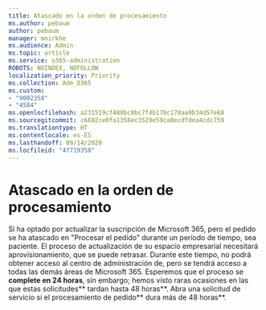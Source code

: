 ```yaml
---
title: Atascado en la orden de procesamiento
ms.author: pebaum
author: pebaum
manager: mnirkhe
ms.audience: Admin
ms.topic: article
ms.service: o365-administration
ROBOTS: NOINDEX, NOFOLLOW
localization_priority: Priority
ms.collection: Adm_O365
ms.custom:
- "9002358"
- "4584"
ms.openlocfilehash: a231519cf480bc8bc7f4b178c170aa9b34d57e68
ms.sourcegitcommit: c6692ce0fa1358ec3529e59ca0ecdfdea4cdc759
ms.translationtype: HT
ms.contentlocale: es-ES
ms.lasthandoff: 09/14/2020
ms.locfileid: "47719358"
---
```

# <a name="stuck-on-processing-order"></a>Atascado en la orden de procesamiento

Si ha optado por actualizar la suscripción de Microsoft 365, pero el pedido se ha atascado en "Procesar el pedido" durante un período de tiempo, sea paciente. El proceso de actualización de su espacio empresarial necesitará aprovisionamiento, que se puede retrasar. Durante este tiempo, no podrá obtener acceso al centro de administración de, pero se tendrá acceso a todas las demás áreas de Microsoft 365. Esperemos que el proceso se **complete en 24 horas**, sin embargo; hemos visto raras ocasiones en las que estas solicitudes** tardan hasta 48 horas**. Abra una solicitud de servicio si el procesamiento de pedido** dura más de 48 horas**.
